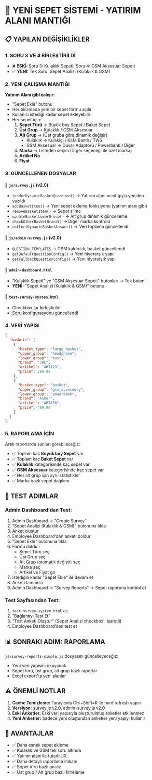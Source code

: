 # 🎯 YENİ SEPET SİSTEMİ - YATIRIM ALANI MANTIĞI

## 📋 YAPILAN DEĞİŞİKLİKLER

### 1. SORU 3 VE 4 BİRLEŞTİRİLDİ
- ❌ **ESKİ:** Soru 3: Kulaklık Sepeti, Soru 4: GSM Aksesuar Sepeti
- ✅ **YENİ:** Tek Soru: Sepet Analizi (Kulaklık & GSM)

### 2. YENİ ÇALIŞMA MANTIĞI
**Yatırım Alanı gibi çalışır:**
- "Sepet Ekle" butonu
- Her tıklamada yeni bir sepet formu açılır
- Kullanıcı istediği kadar sepet ekleyebilir
- Her sepet için:
  1. **Sepet Türü** → Büyük boy Sepet / Baket Sepet
  2. **Üst Grup** → Kulaklık / GSM Aksesuar
  3. **Alt Grup** → (Üst gruba göre dinamik değişir)
     - Kulaklık → Kulakiçi / Kafa Bantlı / TWS
     - GSM Aksesuar → Duvar Adaptörü / Powerbank / Diğer
  4. **Marka** → Listeden seçim (Diğer seçeneği ile özel marka)
  5. **Artikel No**
  6. **Fiyat**

### 3. GÜNCELLENEN DOSYALAR

#### 📄 `js/survey.js` (v2.0)
- `renderDynamicBasketQuestion()` → Yatırım alanı mantığıyla yeniden yazıldı
- `addBasketItem()` → Yeni sepet ekleme fonksiyonu (yatırım alanı gibi)
- `removeBasketItem()` → Sepet silme
- `updateBasketLowerGroup()` → Alt grup dinamik güncelleme
- `checkOtherBasketBrand()` → Diğer marka kontrolü
- `collectDynamicBasketAnswer()` → Veri toplama güncellendi

#### 📄 `js/admin-survey.js` (v2.0)
- `QUESTION_TEMPLATES` → GSM kaldırıldı, basket güncellendi
- `getDefaultQuestionConfig()` → Yeni hiyerarşik yapı
- `getFallbackQuestionConfig()` → Yeni hiyerarşik yapı

#### 📄 `admin-dashboard.html`
- "Kulaklık Sepeti" ve "GSM Aksesuar Sepeti" butonları → Tek buton
- **YENİ:** "Sepet Analizi (Kulaklık & GSM)" butonu

#### 📄 `test-survey-system.html`
- Checkbox'lar birleştirildi
- Soru konfigürasyonu güncellendi

### 4. VERİ YAPISI

```json
{
  "baskets": [
    {
      "basket_type": "large_basket",
      "upper_group": "headphone",
      "lower_group": "tws",
      "brand": "JBL",
      "artikel": "ART123",
      "price": 299.99
    },
    {
      "basket_type": "basket",
      "upper_group": "gsm_accessory",
      "lower_group": "powerbank",
      "brand": "Anker",
      "artikel": "ART456",
      "price": 499.99
    }
  ]
}
```

### 5. RAPORLAMA İÇİN

Artık raporlarda şunları görebileceğiz:
- ✅ Toplam kaç **Büyük boy Sepet** var
- ✅ Toplam kaç **Baket Sepet** var
- ✅ **Kulaklık** kategorisinde kaç sepet var
- ✅ **GSM Aksesuar** kategorisinde kaç sepet var
- ✅ Her alt grup için ayrı istatistikler
- ✅ Marka bazlı sepet dağılımı

## 🧪 TEST ADIMLAR

### Admin Dashboard'dan Test:
1. Admin Dashboard → "Create Survey"
2. "Sepet Analizi (Kulaklık & GSM)" butonuna tıkla
3. Anket oluştur
4. Employee Dashboard'dan anketi doldur
5. "Sepet Ekle" butonuna tıkla
6. Formu doldur:
   - Sepet Türü seç
   - Üst Grup seç
   - Alt Grup (otomatik değişir) seç
   - Marka seç
   - Artikel ve Fiyat gir
7. İstediğin kadar "Sepet Ekle" ile devam et
8. Anketi tamamla
9. Admin Dashboard → "Survey Reports" → Sepet raporunu kontrol et

### Test Sayfasından Test:
1. `test-survey-system.html` aç
2. "Bağlantıyı Test Et"
3. "Test Anketi Oluştur" (Sepet Analizi checkbox'ı işaretli)
4. Employee Dashboard'dan test et

## 📊 SONRAKI ADIM: RAPORLAMA

`js/survey-reports-simple.js` dosyasını güncelleyeceğiz:
- Yeni veri yapısını okuyacak
- Sepet türü, üst grup, alt grup bazlı raporlar
- Excel export'ta yeni alanlar

## ⚠️ ÖNEMLİ NOTLAR

1. **Cache Temizleme:** Tarayıcıda Ctrl+Shift+R ile hard refresh yapın
2. **Versiyon:** survey.js v2.0, admin-survey.js v2.0
3. **Eski Anketler:** Eski veri yapısıyla oluşturulmuş anketler etkilenmez
4. **Yeni Anketler:** Sadece yeni oluşturulan anketler yeni yapıyı kullanır

## 🎉 AVANTAJLAR

- ✅ Daha esnek sepet ekleme
- ✅ Kulaklık ve GSM tek soru altında
- ✅ Yatırım alanı ile tutarlı UX
- ✅ Daha detaylı raporlama imkanı
- ✅ Sepet türü bazlı analiz
- ✅ Üst grup / Alt grup bazlı filtreleme

